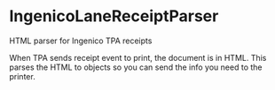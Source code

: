 # IngenicoLaneReceiptParser
HTML parser for Ingenico TPA receipts

When TPA sends receipt event to print, the document is in HTML. This parses the HTML to objects so you can send the info you need to the printer.

